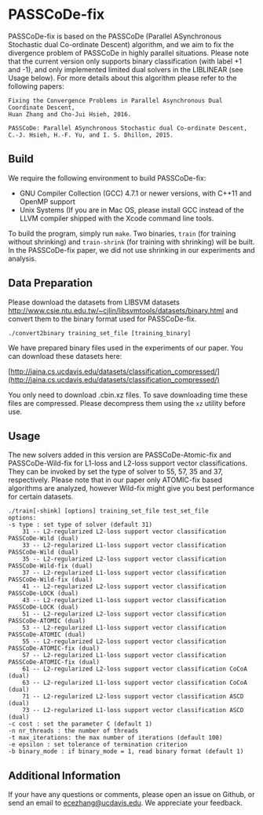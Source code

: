 PASSCoDe-fix
========================

PASSCoDe-fix is based on the PASSCoDe (Parallel ASynchronous Stochastic dual
Co-ordinate Descent) algorithm, and we aim to fix the divergence problem of
PASSCoDe in highly parallel situations.  Please note that the current version
only supports binary classification (with label +1 and -1), and only
implemented limited dual solvers in the LIBLINEAR (see Usage below). For more
details about this algorithm please refer to the following papers:

```
Fixing the Convergence Problems in Parallel Asynchronous Dual Coordinate Descent,
Huan Zhang and Cho-Jui Hsieh, 2016. 

PASSCoDe: Parallel ASynchronous Stochastic dual Co-ordinate Descent, 
C.-J. Hsieh, H.-F. Yu, and I. S. Dhillon, 2015. 
```

Build
---------------

We require the following environment to build PASSCoDe-fix:

- GNU Compiler Collection (GCC) 4.7.1 or newer versions, with C++11 and OpenMP
  support
- Unix Systems (If you are in Mac OS, please install GCC instead of the LLVM
  compiler shipped with the Xcode command line tools.

To build the program, simply run `make`. Two binaries, `train` (for training
without shrinking) and `train-shrink` (for training with shrinking) will be
built.  In the PASSCoDe-fix paper, we did not use shrinking in our experiments
and analysis.

Data Preparation 
----------------

Please download the datasets from LIBSVM datasets
http://www.csie.ntu.edu.tw/~cjlin/libsvmtools/datasets/binary.html
and convert them to the binary format used for PASSCoDe-fix. 

```
./convert2binary training_set_file [training_binary]
```
We have prepared binary files used in the experiments of our paper.
You can download these datasets here:

[http://jaina.cs.ucdavis.edu/datasets/classification_compressed/](http://jaina.cs.ucdavis.edu/datasets/classification_compressed/)

You only need to download .cbin.xz files. To save downloading time these files
are compressed. Please decompress them using the `xz` utility before use.

Usage
----------------

The new solvers added in this version are PASSCoDe-Atomic-fix and
PASSCoDe-Wild-fix for L1-loss and L2-loss support vector classifications.  They
can be invoked by set the type of solver to 55, 57, 35 and 37, respectively.
Please note that in our paper only ATOMIC-fix based algorithms are analyzed,
however Wild-fix might give you best performance for certain datasets.

```
./train[-shink] [options] training_set_file test_set_file
options:
-s type : set type of solver (default 31)
	31 -- L2-regularized L2-loss support vector classification PASSCoDe-Wild (dual)
	33 -- L2-regularized L1-loss support vector classification PASSCoDe-Wild (dual)
	35 -- L2-regularized L2-loss support vector classification PASSCoDe-Wild-fix (dual)
	37 -- L2-regularized L1-loss support vector classification PASSCoDe-Wild-fix (dual)
	41 -- L2-regularized L2-loss support vector classification PASSCoDe-LOCK (dual)
	43 -- L2-regularized L1-loss support vector classification PASSCoDe-LOCK (dual)
	51 -- L2-regularized L2-loss support vector classification PASSCoDe-ATOMIC (dual)
	53 -- L2-regularized L1-loss support vector classification PASSCoDe-ATOMIC (dual)
	55 -- L2-regularized L2-loss support vector classification PASSCoDe-ATOMIC-fix (dual)
	57 -- L2-regularized L1-loss support vector classification PASSCoDe-ATOMIC-fix (dual)
	61 -- L2-regularized L2-loss support vector classification CoCoA (dual)
	63 -- L2-regularized L1-loss support vector classification CoCoA (dual)
	71 -- L2-regularized L2-loss support vector classification ASCD (dual)
	73 -- L2-regularized L1-loss support vector classification ASCD (dual)
-c cost : set the parameter C (default 1)
-n nr_threads : the number of threads
-t max_iterations: the max number of iterations (default 100)
-e epsilon : set tolerance of termination criterion
-b binary_mode : if binary_mode = 1, read binary format (default 1)
```


Additional Information
----------------------

If your have any questions or comments, please open an issue on Github,
or send an email to ecezhang@ucdavis.edu. We appreciate your feedback.


